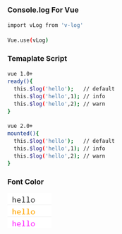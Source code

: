 ### Console.log For Vue

```bash
import vLog from 'v-log'

Vue.use(vLog)

```
### Temaplate Script
```bash
vue 1.0+
ready(){
  this.$log('hello');   // default
  this.$log('hello',1); // info
  this.$log('hello',2); // warn
}

vue 2.0+
mounted(){
  this.$log('hello');   // default
  this.$log('hello',1); // info
  this.$log('hello',2); // warn
}

```

### Font Color
![color](doc/pic.png)